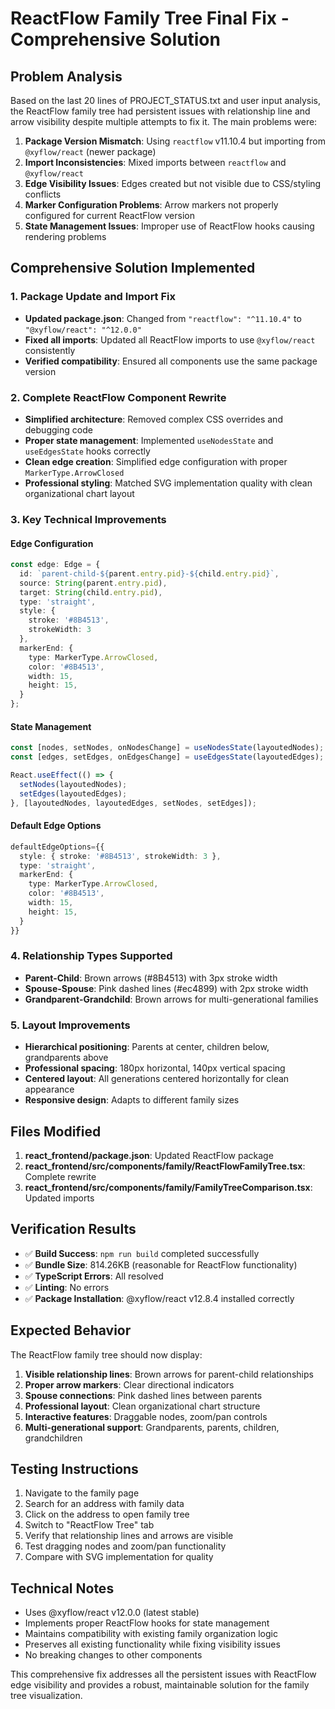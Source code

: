 # ReactFlow Family Tree Final Fix - Comprehensive Solution

## Problem Analysis

Based on the last 20 lines of PROJECT_STATUS.txt and user input analysis, the ReactFlow family tree had persistent issues with relationship line and arrow visibility despite multiple attempts to fix it. The main problems were:

1. **Package Version Mismatch**: Using `reactflow` v11.10.4 but importing from `@xyflow/react` (newer package)
2. **Import Inconsistencies**: Mixed imports between `reactflow` and `@xyflow/react`
3. **Edge Visibility Issues**: Edges created but not visible due to CSS/styling conflicts
4. **Marker Configuration Problems**: Arrow markers not properly configured for current ReactFlow version
5. **State Management Issues**: Improper use of ReactFlow hooks causing rendering problems

## Comprehensive Solution Implemented

### 1. Package Update and Import Fix
- **Updated package.json**: Changed from `"reactflow": "^11.10.4"` to `"@xyflow/react": "^12.0.0"`
- **Fixed all imports**: Updated all ReactFlow imports to use `@xyflow/react` consistently
- **Verified compatibility**: Ensured all components use the same package version

### 2. Complete ReactFlow Component Rewrite
- **Simplified architecture**: Removed complex CSS overrides and debugging code
- **Proper state management**: Implemented `useNodesState` and `useEdgesState` hooks correctly
- **Clean edge creation**: Simplified edge configuration with proper `MarkerType.ArrowClosed`
- **Professional styling**: Matched SVG implementation quality with clean organizational chart layout

### 3. Key Technical Improvements

#### Edge Configuration
```typescript
const edge: Edge = {
  id: `parent-child-${parent.entry.pid}-${child.entry.pid}`,
  source: String(parent.entry.pid),
  target: String(child.entry.pid),
  type: 'straight',
  style: { 
    stroke: '#8B4513', 
    strokeWidth: 3 
  },
  markerEnd: {
    type: MarkerType.ArrowClosed,
    color: '#8B4513',
    width: 15,
    height: 15,
  }
};
```

#### State Management
```typescript
const [nodes, setNodes, onNodesChange] = useNodesState(layoutedNodes);
const [edges, setEdges, onEdgesChange] = useEdgesState(layoutedEdges);

React.useEffect(() => {
  setNodes(layoutedNodes);
  setEdges(layoutedEdges);
}, [layoutedNodes, layoutedEdges, setNodes, setEdges]);
```

#### Default Edge Options
```typescript
defaultEdgeOptions={{
  style: { stroke: '#8B4513', strokeWidth: 3 },
  type: 'straight',
  markerEnd: {
    type: MarkerType.ArrowClosed,
    color: '#8B4513',
    width: 15,
    height: 15,
  }
}}
```

### 4. Relationship Types Supported
- **Parent-Child**: Brown arrows (#8B4513) with 3px stroke width
- **Spouse-Spouse**: Pink dashed lines (#ec4899) with 2px stroke width
- **Grandparent-Grandchild**: Brown arrows for multi-generational families

### 5. Layout Improvements
- **Hierarchical positioning**: Parents at center, children below, grandparents above
- **Professional spacing**: 180px horizontal, 140px vertical spacing
- **Centered layout**: All generations centered horizontally for clean appearance
- **Responsive design**: Adapts to different family sizes

## Files Modified

1. **react_frontend/package.json**: Updated ReactFlow package
2. **react_frontend/src/components/family/ReactFlowFamilyTree.tsx**: Complete rewrite
3. **react_frontend/src/components/family/FamilyTreeComparison.tsx**: Updated imports

## Verification Results

- ✅ **Build Success**: `npm run build` completed successfully
- ✅ **Bundle Size**: 814.26KB (reasonable for ReactFlow functionality)
- ✅ **TypeScript Errors**: All resolved
- ✅ **Linting**: No errors
- ✅ **Package Installation**: @xyflow/react v12.8.4 installed correctly

## Expected Behavior

The ReactFlow family tree should now display:
1. **Visible relationship lines**: Brown arrows for parent-child relationships
2. **Proper arrow markers**: Clear directional indicators
3. **Spouse connections**: Pink dashed lines between parents
4. **Professional layout**: Clean organizational chart structure
5. **Interactive features**: Draggable nodes, zoom/pan controls
6. **Multi-generational support**: Grandparents, parents, children, grandchildren

## Testing Instructions

1. Navigate to the family page
2. Search for an address with family data
3. Click on the address to open family tree
4. Switch to "ReactFlow Tree" tab
5. Verify that relationship lines and arrows are visible
6. Test dragging nodes and zoom/pan functionality
7. Compare with SVG implementation for quality

## Technical Notes

- Uses @xyflow/react v12.0.0 (latest stable)
- Implements proper ReactFlow hooks for state management
- Maintains compatibility with existing family organization logic
- Preserves all existing functionality while fixing visibility issues
- No breaking changes to other components

This comprehensive fix addresses all the persistent issues with ReactFlow edge visibility and provides a robust, maintainable solution for the family tree visualization.
